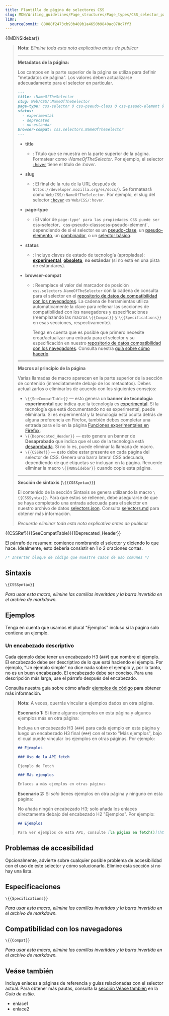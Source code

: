 ```yaml
---
title: Plantilla de página de selectores CSS
slug: MDN/Writing_guidelines/Page_structures/Page_types/CSS_selector_page_template
l10n:
  sourceCommit: 88088f2473cb93b489b1a4650b9840ac078c7ff3
---
```


{{MDNSidebar}}

> **Nota:** _Elimine toda esta nota explicativa antes de publicar_
>
> ---
>
> **Metadatos de la página:**
>
> Los campos en la parte superior de la página se utiliza para definir "metadatos de página".
> Los valores deben actualizarse adecuadamente para el selector en particular.
>
> ```md
> ---
> title: :NameOfTheSelector
> slug: Web/CSS/:NameOfTheSelector
> page-type: css-selector Ó css-pseudo-class Ó css-pseudo-element Ó css-combinator
> status:
>   - experimental
>   - deprecated
>   - no-estandar
> browser-compat: css.selectors.NameOfTheSelector
> ---
> ```
>
> - **title**
>   - : Título que se muestra en la parte superior de la página. Formatear como _:NameOfTheSelector_.
>     Por ejemplo, el selector [`:hover`](/es/docs/Web/CSS/:hover) tiene el título de _:hover_.
> - **slug**
>   - : El final de la ruta de la URL después de `https://developer.mozilla.org/es/docs/`). Se formateará como `Web/CSS/:NameOfTheSelector`.
>     Por ejemplo, el slug del selector [`:hover`](/es/docs/Web/CSS/:hover) es `Web/CSS/:hover`.
> - **page-type**
>   - : El valor de `page-type' para las propiedades CSS puede ser `css-selector`, `css-pseudo-class`o`css-pseudo-element`, dependiendo de si el selector es un [pseudo-clase](/es/docs/Web/CSS/Pseudo-classes), un [pseudo-elemento](/es/docs/Web/CSS/Pseudo-elements), un [combinador](/es/docs/Web/CSS/CSS_selectors/Selectors_and_combinators#combinators), o un [selector básico](/es/docs/Web/CSS/CSS_selectors/Selector_structure#basic_selectors).
> - **status**
>   - : Incluye claves de estado de tecnología (apropiadas): [**experimental**](/es/docs/MDN/Writing_guidelines/Experimental_deprecated_obsolete#experimental), [**obsoleto**](/es/docs/MDN/Writing_guidelines/Experimental_deprecated_obsolete#deprecated), **no estándar** (si no está en una pista de estándares).
> - **browser-compat**
>
>   - : Reemplace el valor del marcador de posición `css.selectors.NameOfTheSelector` con la cadena de consulta para el selector en el [repositorio de datos de compatibilidad con los navegadores](https://github.com/mdn/browser-compat-data).
>     La cadena de herramientas utiliza automáticamente la clave para rellenar las secciones de compatibilidad con los navegadores y especificaciones (reemplazando las macros `\{{Compat}}` y `\{{Specifications}}` en esas secciones, respectivamente).
>
>     Tenga en cuenta que es posible que primero necesite crear/actualizar una entrada para el selector y su especificación en nuestro [repositorio de datos compatibilidad con los navegadores](https://github.com/mdn/browser-compat-data).
>     Consulta nuestra [guía sobre cómo hacerlo](/es/docs/MDN/Writing_guidelines/Page_structures/Compatibility_tables).
>
> ---
>
> **Macros al principio de la página**
>
> Varias llamadas de macro aparecen en la parte superior de la sección de contenido (inmediatamente debajo de los metadatos).
> Debes actualizarlos o eliminarlos de acuerdo con los siguientes consejos:
>
> - `\{{SeeCompatTable}}` — esto genera un **banner de tecnología experimental** que indica que la tecnología es [experimental](/es/docs/MDN/Writing_guidelines/Experimental_deprecated_obsolete#experimental).
>   Si la tecnología que está documentando no es experimental, puede eliminarla.
>   Si es experimental y la tecnología está oculta detrás de alguna preferencia en Firefox, también debes completar una entrada para ello en la página [Funciones experimentales en Firefox](/es/docs/Mozilla/Firefox/Experimental_features).
> - `\{{Deprecated_Header}}` — esto genera un banner de **Desaprobado** que indica que el uso de la tecnología está [desaprobada](/es/docs/MDN/Writing_guidelines/Experimental_deprecated_obsolete#deprecated).
>   Si no lo es, puede eliminar la llamada de macro.
> - `\{{CSSRef}}` — esto debe estar presente en cada página del selector de CSS. Genera una barra lateral CSS adecuada, dependiendo de qué etiquetas se incluyan en la página.
>   Recuerde eliminar la macro `\{{MDNSidebar}}` cuando copie esta página.
>
> ---
>
> **Sección de sintaxis (`\{{CSSSyntax}}`)**
>
> El contenido de la sección Sintaxis se genera utilizando la macro `\{{CSSSyntax}}`.
> Para que estos se rellenen, debe asegurarse de que se haya completado una entrada adecuada para el selector en nuestro archivo de datos [selectors.json](https://github.com/mdn/data/blob/main/css/selectors.json).
> Consulta [selectors.md](https://github.com/mdn/data/blob/main/css/selectors.md) para obtener más información.
>
> _Recuerde eliminar toda esta nota explicativa antes de publicar_

{{CSSRef}}{{SeeCompatTable}}{{Deprecated_Header}}

El párrafo de resumen: comience nombrando el selector y diciendo lo que hace. Idealmente, esto debería consistir en 1 o 2 oraciones cortas.

```css
/* Insertar bloque de código que muestre casos de uso comunes */
```

## Sintaxis

`\{CSSSyntax}}`

_Para usar esta macro, elimine las comillas inveritdas y la barra invertida en el archivo de markdown._

## Ejemplos

Tenga en cuenta que usamos el plural "Ejemplos" incluso si la página solo contiene un ejemplo.

### Un encabezado descriptivo

Cada ejemplo debe tener un encabezado H3 (`###`) que nombre el ejemplo. El encabezado debe ser descriptivo de lo que está haciendo el ejemplo. Por ejemplo, "Un ejemplo simple" no dice nada sobre el ejemplo y, por lo tanto, no es un buen encabezado. El encabezado debe ser conciso. Para una descripción más larga, use el párrafo después del encabezado.

Consulta nuestra guía sobre cómo añadir [ejemplos de código](/es/docs/MDN/Writing_guidelines/Page_structures/Code_examples) para obtener más información.

> **Nota:** A veces, querrás vincular a ejemplos dados en otra página.
>
> **Escenario 1:** Si tiene algunos ejemplos en esta página y algunos ejemplos más en otra página:
>
> Incluya un encabezado H3 (`###`) para cada ejemplo en esta página y luego un encabezado H3 final (`###`) con el texto "Más ejemplos", bajo el cual puede vincular los ejemplos en otras páginas. Por ejemplo:
>
> ```md
> ## Ejemplos
>
> ### Uso de la API fetch
>
> Ejemplo de Fetch
>
> ### Más ejemplos
>
> Enlaces a más ejemplos en otras páginas
> ```
>
> **Escenario 2:** Si _solo_ tienes ejemplos en otra página y ninguno en esta página:
>
> No añada ningún encabezado H3; solo añada los enlaces directamente debajo del encabezado H2 "Ejemplos". Por ejemplo:
>
> ```md
> ## Ejemplos
>
> Para ver ejemplos de esta API, consulte [la página en fetch()](https://example.org).
> ```

## Problemas de accesibilidad

Opcionalmente, advierte sobre cualquier posible problema de accesibilidad con el uso de este selector y cómo solucionarlo.
Elimine esta sección si no hay una lista.

## Especificaciones

`\{{Specifications}}`

_Para usar esta macro, elimine las comillas inveritdas y la barra invertida en el archivo de markdown._

## Compatibilidad con los navegadores

`\{{Compat}}`

_Para usar esta macro, elimine las comillas inveritdas y la barra invertida en el archivo de markdown._

## Veáse también

Incluya enlaces a páginas de referencia y guías relacionadas con el selector actual. Para obtener más pautas, consulta la [sección Véase también](/es/docs/MDN/Writing_guidelines/Writing_style_guide#see_also_section) en la _Guía de estilo_.

- enlace1
- enlace2
